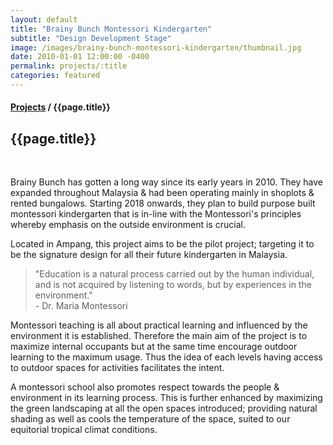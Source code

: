 ```yaml
---
layout: default
title: "Brainy Bunch Montessori Kindergarten"
subtitle: "Design Development Stage"
image: /images/brainy-bunch-montessori-kindergarten/thumbnail.jpg
date: 2010-01-01 12:00:00 -0400
permalink: projects/:title
categories: featured
---
```


<section>
  <h4>
    <a href="{{ site.baseurl }}/projects">Projects</a> / {{page.title}}
  </h4>
  <h1 class="header">{{page.title}}</h1>
  <div class="row">
    <div class="8u 12u$(medium)">
      <span class="image fit"><img src="{{ site.baseurl }}/images/brainy-bunch-montessori-kindergarten/pic01.jpg" alt="" /></span>
      <span class="image fit"><img src="{{ site.baseurl }}/images/brainy-bunch-montessori-kindergarten/pic02.jpg" alt="" /></span>
      <span class="image fit"><img src="{{ site.baseurl }}/images/brainy-bunch-montessori-kindergarten/pic03.jpg" alt="" /></span>
      <span class="image fit"><img src="{{ site.baseurl }}/images/brainy-bunch-montessori-kindergarten/pic04.jpg" alt="" /></span>
      <span class="image fit"><img src="{{ site.baseurl }}/images/brainy-bunch-montessori-kindergarten/pic05.jpg" alt="" /></span>
      <span class="image fit"><img src="{{ site.baseurl }}/images/brainy-bunch-montessori-kindergarten/pic06.jpg" alt="" /></span>
      <span class="image fit"><img src="{{ site.baseurl }}/images/brainy-bunch-montessori-kindergarten/pic07.jpg" alt="" /></span>
    </div>
    <div class="4u$ 12u$(medium)">
      <p>
        Brainy Bunch has gotten a long way since its early years in 2010. They have expanded throughout Malaysia & had
        been operating mainly in shoplots & rented bungalows. Starting 2018 onwards, they plan to build purpose built
        montessori kindergarten that is in-line with the Montessori's principles whereby emphasis on the outside
        environment is crucial.
      </p>
      <p>
        Located in Ampang, this project aims to be the pilot project; targeting it to be the signature design for all
        their future kindergarten in Malaysia.
      </p>
      <blockquote>
        "Education is a natural process carried out by the human individual, and is not acquired by listening to words,
        but by experiences in the environment."
        <br />
        - Dr. Maria Montessori
      </blockquote>
      <p>
        Montessori teaching is all about practical learning and influenced by the environment it is established.
        Therefore the main aim of the project is to maximize internal occupants but at the same time encourage outdoor
        learning to the maximum usage. Thus the idea of each levels having access to outdoor spaces for activities
        facilitates the intent.
      </p>
      <p>
        A montessori school also promotes respect towards the people & environment in its learning process. This is
        further enhanced by maximizing the green landscaping at all the open spaces introduced; providing natural
        shading as well as cools the temperature of the space, suited to our equitorial tropical climat conditions.
      </p>
    </div>
  </div>
</section>